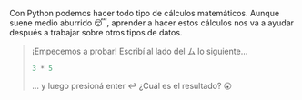 Con Python podemos hacer todo tipo de cálculos matemáticos. Aunque suene medio aburrido :sleeping:, aprender a hacer estos cálculos nos va a ayudar después a trabajar sobre otros tipos de datos. 


> ¡Empecemos a probar! Escribí al lado del ム lo siguiente...
> 
> ```python
> 3 * 5
> ```
> ... y luego presioná enter :leftwards_arrow_with_hook: ¿Cuál es el resultado? :open_mouth: